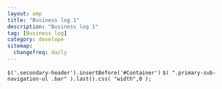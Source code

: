 ```yaml
---
layout: amp
title: "Business log 1"
description: "Business log 1"
tag: [Business log]
category: develope
sitemap:
  changefreq: daily
---
```


 `$('.secondary-header').insertBefore('#Container')`
 `$( ".primary-sub-navigation-ul .bar" ).last().css( "width",0 );`
